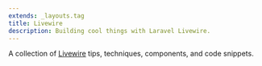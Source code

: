 ```yaml
---
extends: _layouts.tag
title: Livewire
description: Building cool things with Laravel Livewire.
---
```


A collection of [Livewire](https://laravel-livewire.com/) tips, techniques, components, and code snippets.
